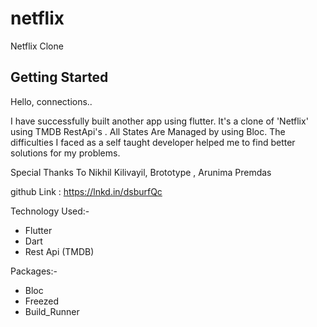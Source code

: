 # netflix

Netflix Clone

## Getting Started

Hello, connections..

I have successfully built another app using flutter. It's a clone of 'Netflix' using TMDB RestApi's . All States Are Managed by using Bloc. The difficulties I faced as a self taught developer helped me to find better solutions for my problems.

Special Thanks To Nikhil Kilivayil, Brototype , Arunima Premdas


github Link : https://lnkd.in/dsburfQc

Technology Used:-
- Flutter
- Dart
- Rest Api (TMDB)

Packages:-
- Bloc
- Freezed
- Build_Runner
